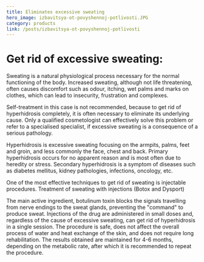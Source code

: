 ```yaml
---
title: Eliminates excessive sweating
hero_image: izbavitsya-ot-povyshennoj-potlivosti.JPG
category: products
link: /posts/izbavitsya-ot-povyshennoj-potlivosti
---
```


# Get rid of excessive sweating:

Sweating is a natural physiological process necessary for the normal functioning of the body. Increased sweating, although not life threatening, often causes discomfort such as odour, itching, wet palms and marks on clothes, which can lead to insecurity, frustration and complexes.

Self-treatment in this case is not recommended, because to get rid of hyperhidrosis completely, it is often necessary to eliminate its underlying cause. Only a qualified cosmetologist can effectively solve this problem or refer to a specialised specialist, if excessive sweating is a consequence of a serious pathology.

Hyperhidrosis is excessive sweating focusing on the armpits, palms, feet and groin, and less commonly the face, chest and back. Primary hyperhidrosis occurs for no apparent reason and is most often due to heredity or stress. Secondary hyperhidrosis is a symptom of diseases such as diabetes mellitus, kidney pathologies, infections, oncology, etc.

One of the most effective techniques to get rid of sweating is injectable procedures. Treatment of sweating with injections (Botox and Dysport)

The main active ingredient, botulinum toxin blocks the signals travelling from nerve endings to the sweat glands, preventing the "command" to produce sweat. Injections of the drug are administered in small doses and, regardless of the cause of excessive sweating, can get rid of hyperhidrosis in a single session. The procedure is safe, does not affect the overall process of water and heat exchange of the skin, and does not require long rehabilitation. The results obtained are maintained for 4-6 months, depending on the metabolic rate, after which it is recommended to repeat the procedure.
